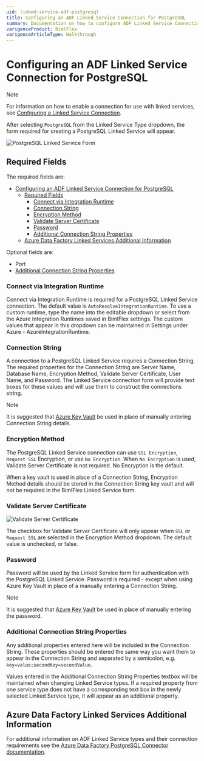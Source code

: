 ```yaml
---
uid: linked-service-adf-postgresql
title: Configuring an ADF Linked Service Connection for PostgreSQL
summary: Documentation on how to configure ADF Linked Service Connection for PostsgreSQL with required fields, connection strings, and links to additional information
varigenceProduct: BimlFlex
varigenceArticleType: Walkthrough
---
```

# Configuring an ADF Linked Service Connection for PostgreSQL

> [!NOTE]
> For information on how to enable a connection for use with linked services, see [Configuring a Linked Service Connection](create-linked-service-connection.md).

[//]: # (TODO List of stages, connection types, and system types that can use PostgreSQL)

After selecting `PostgreSQL` from the Linked Service Type dropdown, the form required for creating a PostgreSQL Linked Service will appear.

![PostgreSQL Linked Service Form](images/bimlflex-ss-app-connections-adf-postgresql-form.png "PostgreSQL Linked Service Form")

## Required Fields

The required fields are:

- [Configuring an ADF Linked Service Connection for PostgreSQL](#configuring-an-adf-linked-service-connection-for-postgresql)
  - [Required Fields](#required-fields)
    - [Connect via Integration Runtime](#connect-via-integration-runtime)
    - [Connection String](#connection-string)
    - [Encryption Method](#encryption-method)
    - [Validate Server Certificate](#validate-server-certificate)
    - [Password](#password)
    - [Additional Connection String Properties](#additional-connection-string-properties)
  - [Azure Data Factory Linked Services Additional Information](#azure-data-factory-linked-services-additional-information)

Optional fields are:

+ Port
+ [Additional Connection String Properties](#additional-connection-string-properties)

### Connect via Integration Runtime

Connect via Integration Runtime is required for a PostgreSQL Linked Service connection.
The default value is `AutoResolveIntegrationRuntime`.
To use a custom runtime, type the name into the editable dropdown or select from the Azure Integration Runtimes saved in BimlFlex settings.
The custom values that appear in this dropdown can be maintained in Settings under Azure - AzureIntegrationRuntime.

### Connection String

A connection to a PostgreSQL Linked Service requires a Connection String.
The required properties for the Connection String are Server Name, Database Name, Encryption Method, Validate Server Certificate, User Name, and Password.
The Linked Service connection form will provide text boxes for these values and will use them to construct the connections string.

> [!NOTE]
> It is suggested that [Azure Key Vault](linked-service-azure-key-vault.md) be used in place of manually entering Connection String details.

### Encryption Method

The PostgreSQL Linked Service connection can use `SSL Encryption`, `Request SSL` Encryption, or use `No Encryption`.
When `No Encryption` is used, Validate Server Certificate is not required.
No Encryption is the default.

When a key vault is used in place of a Connection String, Encryption Method details should be stored in the Connection String key vault and will not be required in the BimlFlex Linked Service form.

### Validate Server Certificate

![Validate Server Certificate](images/bimlflex-ss-app-connections-adf-postgresql-validate-server-certificate.png "Validate Server Certificate Checkbox")

The checkbox for Validate Server Certificate will only appear when `SSL` or `Request SSL` are selected in the Encryption Method dropdown.
The default value is unchecked, or false.

### Password

Password will be used by the Linked Service form for authentication with the PostgreSQL Linked Service.
Password is required - except when using Azure Key Vault in place of a manually entering a Connection String.

> [!NOTE]
> It is suggested that [Azure Key Vault](linked-service-azure-key-vault.md) be used in place of manually entering the password.

### Additional Connection String Properties

Any additional properties entered here will be included in the Connection String.
These properties should be entered the same way you want them to appear in the Connection String and separated by a semicolon, e.g. `key=value;secondKey=secondValue`.

Values entered in the Additional Connection String Properties textbox will be maintained when changing Linked Service types.
If a required property from one service type does not have a corresponding text box in the newly selected Linked Service type, it will appear as an additional property.

## Azure Data Factory Linked Services Additional Information

For additional information on ADF Linked Service types and their connection requirements see the [Azure Data Factory PostgreSQL Connector documentation](https://docs.microsoft.com/en-us/azure/data-factory/connector-postgresql).
